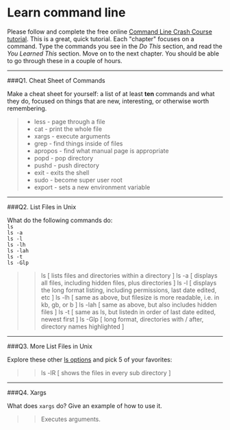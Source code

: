 # Learn command line

Please follow and complete the free online [Command Line Crash Course
tutorial](http://cli.learncodethehardway.org/book/). This is a great,
quick tutorial. Each "chapter" focuses on a command. Type the commands
you see in the _Do This_ section, and read the _You Learned This_
section. Move on to the next chapter. You should be able to go through
these in a couple of hours.

---

###Q1.  Cheat Sheet of Commands  

Make a cheat sheet for yourself: a list of at least **ten** commands and what they do, focused on things that are new, interesting, or otherwise worth remembering.

> * less - page through a file
> * cat - print the whole file
> * xargs - execute arguments
> * grep - find things inside of files
> * apropos - find what manual page is appropriate
> * popd - pop directory
> * pushd - push directory
> * exit - exits the shell
> * sudo - become super user root
> * export - sets a new environment variable

---

###Q2.  List Files in Unix   

What do the following commands do:  
`ls`  
`ls -a`  
`ls -l`  
`ls -lh`  
`ls -lah`  
`ls -t`  
`ls -Glp`  

> > ls [ lists files and directories within a directory ]
> > ls -a [ displays all files, including hidden files, plus directories ] 
> > ls -l [ displays the long format listing, including permissions, last date edited, etc ]
> > ls -lh [ same as above, but filesize is more readable, i.e. in kb, gb, or b ]
> > ls -lah [ same as above, but also includes hidden files ]
> > ls -t [ same as ls, but listedn in order of last date edited, newest first ]
> > ls -Glp [ long format, directories with / after, directory names highlighted ]


---

###Q3.  More List Files in Unix  

Explore these other [ls options](http://www.techonthenet.com/unix/basic/ls.php) and pick 5 of your favorites:

> > ls -lR [ shows the files in every sub directory ] 
> >
> >
> >
> >


---

###Q4.  Xargs   

What does `xargs` do? Give an example of how to use it.

> > Executes arguments. 

 

